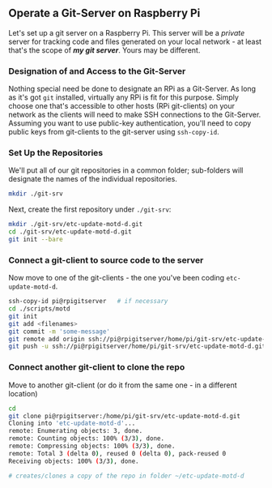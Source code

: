 ## Operate a Git-Server on Raspberry Pi 
Let's set up a git server on a Raspberry Pi. This server will be a *private* server for tracking code and files generated on your local network - at least that's the scope of ***my git server***. Yours may be different.

### Designation of and Access to the Git-Server
Nothing special need be done to designate an RPi as a Git-Server. As long as it's got `git` installed, virtually any RPi is fit for this purpose. Simply choose one that's accessible to other hosts (RPi git-clients) on your network as the clients will need to make SSH connections to the Git-Server. Assuming you want to use public-key authentication, you'll need to copy public keys from git-clients to the git-server using `ssh-copy-id`. 

### Set Up the Repositories 
We'll put all of our git repositories in a common folder; sub-folders will designate the names of the individual repositories. 

```bash
mkdir ./git-srv
```

Next, create the first repository under `./git-srv`: 

```bash
mkdir ./git-srv/etc-update-motd-d.git
cd ./git-srv/etc-update-motd-d.git
git init --bare 
```

### Connect a git-client to source code to the server

Now move to one of the git-clients - the one you've been coding `etc-update-motd-d`. 

```bash
ssh-copy-id pi@rpigitserver   # if necessary
cd ./scripts/motd
git init
git add <filenames>
git commit -m 'some-message'
git remote add origin ssh://pi@rpigitserver/home/pi/git-srv/etc-update-motd-d.git
git push -u ssh://pi@rpigitserver/home/pi/git-srv/etc-update-motd-d.git 
```

### Connect another git-client to clone the repo 

Move to another git-client (or do it from the same one - in a different location) 

```bash
cd
git clone pi@rpigitserver:/home/pi/git-srv/etc-update-motd-d.git
Cloning into 'etc-update-motd-d'...
remote: Enumerating objects: 3, done.
remote: Counting objects: 100% (3/3), done.
remote: Compressing objects: 100% (3/3), done.
remote: Total 3 (delta 0), reused 0 (delta 0), pack-reused 0
Receiving objects: 100% (3/3), done.

# creates/clones a copy of the repo in folder ~/etc-update-motd-d
```
